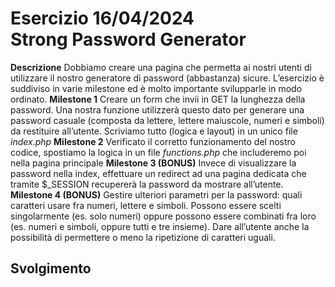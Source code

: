 Esercizio 16/04/2024    
Strong Password Generator
===
**Descrizione**
Dobbiamo creare una pagina che permetta ai nostri utenti di utilizzare il nostro generatore di password (abbastanza) sicure.
L’esercizio è suddiviso in varie milestone ed è molto importante svilupparle in modo ordinato.
**Milestone 1**
Creare un form che invii in GET la lunghezza della password. Una nostra funzione utilizzerà questo dato per generare una password casuale (composta da lettere, lettere maiuscole, numeri e simboli) da restituire all’utente.
Scriviamo tutto (logica e layout) in un unico file *index.php*
**Milestone 2**
Verificato il corretto funzionamento del nostro codice, spostiamo la logica in un file *functions.php* che includeremo poi nella pagina principale
**Milestone 3 (BONUS)**
Invece di visualizzare la password nella index, effettuare un redirect ad una pagina dedicata che tramite $_SESSION recupererà la password da mostrare all’utente.
**Milestone 4 (BONUS)**
Gestire ulteriori parametri per la password: quali caratteri usare fra numeri, lettere e simboli. Possono essere scelti singolarmente (es. solo numeri) oppure possono essere combinati fra loro (es. numeri e simboli, oppure tutti e tre insieme).
Dare all’utente anche la possibilità di permettere o meno la ripetizione di caratteri uguali.<br>
## Svolgimento

